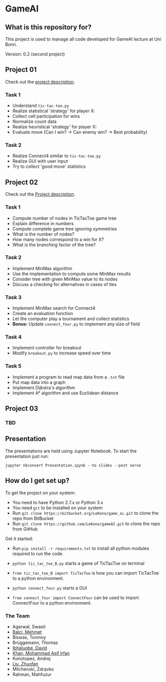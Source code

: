 # GameAI #

## What is this repository for? ##

This project is used to manage all code developed for GameAI lecture at Uni Bonn.

Version: 0.2 (second project)

## Project 01 ##
Check out the [project description](https://docs.google.com/viewer?a=v&pid=sites&srcid=ZGVmYXVsdGRvbWFpbnxiaXRnYW1lYWl8Z3g6NTY1YjdkMTkzOWM4YjM1NA).

### Task 1 ###
* Understand `tic-tac-toe.py`
* Realize statistical 'strategy' for player X:
* Collect cell participation for wins
* Normalize count data
* Realize heuristical 'strategy' for player X:
* Evaluate move (Can I win? -> Can enemy win? -> Best probability)

### Task 2 ###
* Realize Connect4 similar to `tic-tac-toe.py`
* Realize GUI with user input
* Try to collect 'good move' statistics

## Project 02 ##
Check out the [Project description](https://docs.google.com/viewer?a=v&pid=sites&srcid=ZGVmYXVsdGRvbWFpbnxiaXRnYW1lYWl8Z3g6NmE4ZTEyNjNkZTQzNWVmYg).

### Task 1 ###
* Compute number of nodes in TicTacToe game tree
* Explain difference in numbers
* Compute complete game tree ignoring symmetries
* What is the number of nodes?
* How many nodes correspond to a win for X?
* What is the branching factor of the tree?

### Task 2 ###
* Implement MinMax algorithm
* Use the implementation to compute some MinMax results
* Consider tree with given MinMax value to its nodes
* Discuss a checking for alternatives in cases of ties

### Task 3 ###
* Implement MinMax search for Connect4
* Create an evaluation function
* Let the computer play a tournament and collect statistics
* **Bonus:** Update `connect_four.py` to implement any size of field

### Task 4 ###
* Implement controller for breakout
* Modify `breakout.py` to increase speed over time

### Task 5 ###
* Implement a program to read map data from a `.txt` file
* Put map data into a graph
* Implement Dijkstra's algorithm
* Implement A* algorithm and use Euclidean distance

## Project 03 ##

### TBD ###

## Presentation ##
The presentations are held using Jupyter Notebook. To start
the presentation just run:

`jupyter nbconvert Presentation.ipynb --to slides --post serve`

## How do I get set up? ##
To get the project on your system:

* You need to have Python 2.7.x or Python 3.x
* You need `git` to be installed on your system
* Run `git clone https://bitbucket.org/LeKono/game_ai.git` to clone the repo from BitBucket
* Run `git clone https://github.com/LeKono/gameAI.git` to clone the repo from GitHub

Get it started:

* Run `pip install -r requirements.txt` to install all python modules required to
run the code.

* `python tic_tac_toe_B.py` starts a game of TicTacToe on terminal
* `from tic_tac_toe_B import TicTacToe` is how you can import TicTacToe to a python environment.

* `python connect_four.py` starts a GUI
* `from connect_four import ConnectFour` can be used to import ConnectFour to a python environment.


### The Team ###

* Agarwal, Swasti
* [Balci, Mehmet](https://github.com/mehmetbalci)
* Biswas, Tonmoy
* Brüggemann, Thomas
* [Ibhaluobe, David](https://github.com/ibhal)
* [Khan, Mohammad Asif Irfan](https://github.com/asifirfankhan)
* Konotopez, Andrej
* [Liu, Zhuofan](https://github.com/birdycoder)
* Milchenski, Zdravko
* Rahman, Mahfuzur
